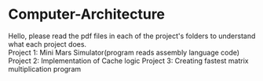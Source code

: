# Computer-Architecture
Hello, please read the pdf files in each of the project's folders to understand what each project does.<br/>
Project 1: Mini Mars Simulator(program reads assembly language code)
Project 2: Implementation of Cache logic
Project 3: Creating fastest matrix multiplication program
